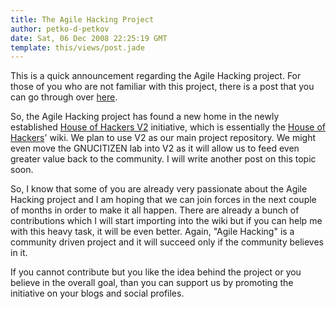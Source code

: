 ```yaml
---
title: The Agile Hacking Project
author: petko-d-petkov
date: Sat, 06 Dec 2008 22:25:19 GMT
template: this/views/post.jade
---
```


This is a quick announcement regarding the Agile Hacking project. For those of you who are not familiar with this project, there is a post that you can go through over [here](/blog/agile-hacking).

So, the Agile Hacking project has found a new home in the newly established [House of Hackers V2](http://v2.houseofhackers.org) initiative, which is essentially the [House of Hackers](http://www.houseofhackers.org)' wiki. We plan to use V2 as our main project repository. We might even move the GNUCITIZEN lab into V2 as it will allow us to feed even greater value back to the community. I will write another post on this topic soon.

So, I know that some of you are already very passionate about the Agile Hacking project and I am hoping that we can join forces in the next couple of months in order to make it all happen. There are already a bunch of contributions which I will start importing into the wiki but if you can help me with this heavy task, it will be even better. Again, "Agile Hacking" is a community driven project and it will succeed only if the community believes in it.

If you cannot contribute but you like the idea behind the project or you believe in the overall goal, than you can support us by promoting the initiative on your blogs and social profiles.
